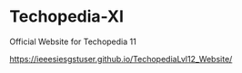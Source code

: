 # Techopedia-XI
Official Website for Techopedia 11

https://ieeesiesgstuser.github.io/TechopediaLvl12_Website/


